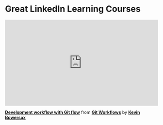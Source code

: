 <h1>Great LinkedIn Learning Courses</h1>

<div style="position:relative;height:0;padding-bottom:56.25%"><iframe width="640" height="360" src="https://www.linkedin.com/learning/embed/git-workflows/development-workflow-with-git-flow?autoplay=false&claim=AQE-r0GCTCZ9sAAAAYxgP3Qq3xIja4BJ7NUnmbNefGg7vj1rC1JpPLtF-FzHC0HJ093YdPTBYskthzZ6lYY6CEfIsgvCRXDQv4bqNBO9QZZ9H2cQfr7Yqze90YMUOGM9-xUji3IV5U8wZeaJEpOkNYJQFad_j5zl3gYS9UufBhdJ27wHJDMws4633w27xGTgVVAC7DjYp4FHgXmkl7kmhSYFPXaoDerurWo7438dIzsxoGEuDBtvM2eZqXSRZcDSY3W0nbfEwJQ5GAq9K5wPKLfFyAtka5CtGUvjEfLFsgl3k6NF_guI03xd-hlUU6r3yJaQBKz9dMuxtkXDLhY6bz-jGs6X-5QLWzht-k9ycoDhXDS3S78Am7ud3GtQdRuL4NoU-VJhpsP6UhRN897BFpi2tBxuJ_-45vbYjOcgbV02C5P3auBwDG9BMzXpzyH20V0GZ8G2alrnPNl_XibVYtm2DEsHDUbAWWIGzAkPkYdL7-96tgybSHjeh504elAnqAzSzUiXaRyTzwj0X3CyMEPrzeCoNPcNAyQRYAOPEQxpTSFEir1cNrBYsmlcjyQO0j1-xh5AFKsoxiS0ay2UIDy23LvF1-a_sT30oNU6jzcOepH14qIicKYn9lmTgcXzXko7KNc9qVNCoyi5xyh7xICi2CcMXpRv0DSgmqBkIuGuJYunPuMcBzHU-K_oaehZUiL9xkWsu_l8xpbZaDGyqf4IEZ-iDeADSHzgl8WoXs0kBNRrsYeStlY9vY4qaOJOOikxS7_SkO55tIv8E9BlSigHEiNcFmf2oAjxLvHnmI1W_OkmCWmSfjSnoQBkOaj0pK4XtvjlC6QChYJjzlDS1XwEH1Bj22qUjlXbVHgIiSIz5El-BwdHCXRdEAXRpX5JqZEpzoHC1vUu-fBWYxzXCrL4ZD4NCtLgV-ft3E4yeybbKakXTmYGR5K-Q6RJ-GW5V6MbnnuzJAqgxF6jmFH6LWlgPXk9Fb7E7MwX26kCyWtZ8a2G6JpP0THbNZVC4wraRcwWD2vMB9Ax-ZFYkm_dZtCIJRkbItXR-gTsahIC-_GVhC9TiNc5AebSjfgYgFH3-Uqyl4f9SqTZE28YIfJAIhhCu5MZdmB0ZEv26X3qiwjjZouVx8qs-WrTJD_zZMv9KhiKxIaN6JyEcN1gTrXcd0SPoqYaZ0dnULwoiUB-d8j5lD0FH05jl7oD_Z0Isa-LCn0J8ICOoM6-YbMZPDNr_AYJhga3G-hV" mozallowfullscreen="true" webkitallowfullscreen="true" allowfullscreen="true" frameborder="0" style="position:absolute;width:100%;height:100%;left:0"></iframe></div><p><strong><a href="https://www.linkedin.com/learning/git-workflows/development-workflow-with-git-flow?trk=embed_lil">Development workflow with Git flow</a></strong> from <strong><a href="https://www.linkedin.com/learning/git-workflows?trk=embed_lil">Git Workflows</a></strong> by <strong><a href="https://www.linkedin.com/learning/instructors/kevin-bowersox?trk=embed_lil">Kevin Bowersox</a></strong></p>
